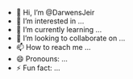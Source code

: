 - 👋 Hi, I’m @DarwensJeir
- 👀 I’m interested in ...
- 🌱 I’m currently learning ...
- 💞️ I’m looking to collaborate on ...
- 📫 How to reach me ...
- 😄 Pronouns: ...
- ⚡ Fun fact: ...

<!---
DarwensJeir/DarwensJeir is a ✨ special ✨ repository because its `README.md` (this file) appears on your GitHub profile.
You can click the Preview link to take a look at your changes.
--->
